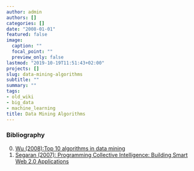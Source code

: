 ```yaml
---
author: admin
authors: []
categories: []
date: "2008-01-01"
featured: false
image:
  caption: ""
  focal_point: ""
  preview_only: false
lastmod: "2019-10-19T11:51:43+02:00"
projects: []
slug: data-mining-algorithms
subtitle: ""
summary: ""
tags:
- old_wiki
- big_data
- machine_learning
title: Data Mining Algorithms
---
```

### Bibliography
0. [Wu (2008):Top 10 algorithms in data mining](http://www2.cs.uh.edu/~ceick/ML/DM_Top10.pdf)
0. [Segaran (2007): Programming Collective Intelligence: Building Smart Web 2.0 Applications](http://www.amazon.de/Programming-Collective-Intelligence-Building-Applications/dp/0596529325/ref=wl_it_dp_o?ie=UTF8&coliid=I16YL2T3XDP0DR&colid=3IFPI6FN6Y8YX)